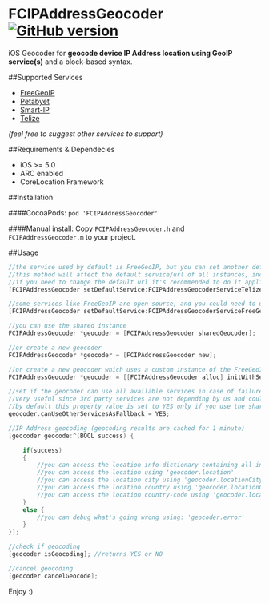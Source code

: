 FCIPAddressGeocoder [![GitHub version](https://badge.fury.io/gh/fabiocaccamo%2FFCIPAddressGeocoder.svg)](http://badge.fury.io/gh/fabiocaccamo%2FFCIPAddressGeocoder)
===================

iOS Geocoder for **geocode device IP Address location using GeoIP service(s)** and a block-based syntax.

##Supported Services
- [FreeGeoIP](https://github.com/fiorix/freegeoip)
- [Petabyet](https://www.petabyet.com/api/)
- [Smart-IP](http://smart-ip.net/)
- [Telize](http://www.telize.com/)

*(feel free to suggest other services to support)*

##Requirements & Dependecies
- iOS >= 5.0
- ARC enabled
- CoreLocation Framework

##Installation

####CocoaPods:
`pod 'FCIPAddressGeocoder'`

####Manual install:
Copy `FCIPAddressGeocoder.h` and `FCIPAddressGeocoder.m` to your project.

##Usage
```objective-c
//the service used by default is FreeGeoIP, but you can set another default service to use for all instances created, included the shared one.
//this method will affect the default service/url of all instances, included the shared one
//if you need to change the default url it's recommended to do it application:didFinishLaunching
[FCIPAddressGeocoder setDefaultService:FCIPAddressGeocoderServiceTelize];

//some services like FreeGeoIP are open-source, and you could need to use an instance of it running on your own server
[FCIPAddressGeocoder setDefaultService:FCIPAddressGeocoderServiceFreeGeoIP andURL:@"http://127.0.0.1/"];
```
```objective-c
//you can use the shared instance
FCIPAddressGeocoder *geocoder = [FCIPAddressGeocoder sharedGeocoder];

//or create a new geocoder
FCIPAddressGeocoder *geocoder = [FCIPAddressGeocoder new];

//or create a new geocoder which uses a custom instance of the FreeGeoIP service installed on your own server
FCIPAddressGeocoder *geocoder = [[FCIPAddressGeocoder alloc] initWithService:FCIPAddressGeocoderServiceFreeGeoIP andURL:@"http://127.0.0.1/"];
```
```objective-c
//set if the geocoder can use all available services in case of failure of the default one
//very useful since 3rd party services are not depending by us and could be temporary unavailable or no more active
//by default this property value is set to YES only if you use the shared geocoder or if you create a geocoder without specifing its service/url
geocoder.canUseOtherServicesAsFallback = YES;
```
```objective-c
//IP Address geocoding (geocoding results are cached for 1 minute)
[geocoder geocode:^(BOOL success) {

    if(success)
    {
        //you can access the location info-dictionary containing all informations using 'geocoder.locationInfo'
        //you can access the location using 'geocoder.location'
        //you can access the location city using 'geocoder.locationCity' (it could be nil)
        //you can access the location country using 'geocoder.locationCountry'
        //you can access the location country-code using 'geocoder.locationCountryCode'
    }
    else {
        //you can debug what's going wrong using: 'geocoder.error'
    }
}];
```
```objective-c
//check if geocoding
[geocoder isGeocoding]; //returns YES or NO
```
```objective-c
//cancel geocoding
[geocoder cancelGeocode];
```

Enjoy :)

